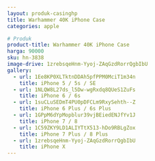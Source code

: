 ```yaml
---
layout: produk-casinghp
title: Warhammer 40K iPhone Case
categories: apple

# Produk
product-title: Warhammer 40K iPhone Case
harga: 90000
sku: hn-3838
image-drive: 1zrebsqeHnm-Yyoj-ZAqGzdRorrQgbIbU
gallery:
  - url: 1Ee8KP0XLTktnDDAh5pfPPM0MciT1m34n
    title: iPhone 5 / 5s / SE
  - url: 1NLQW8L27ds_l5Dw-wgRxdq8QUeS1ZuFs
    title: iPhone 6 / 6s
  - url: 1suCLuSEDmT4PU0pDFCLm9RxySehth--Z
    title: iPhone 6 Plus / 6s Plus
  - url: 1GPpM6dYpMopblur39vjBEiedENJfYv1J
    title: iPhone 7 / 8
  - url: 1C59ZKY9LD1ALIYTtX513-hDo9RBLgZox
    title: iPhone 7 Plus / 8 Plus
  - url: 1zrebsqeHnm-Yyoj-ZAqGzdRorrQgbIbU
    title: iPhone X
---
```


